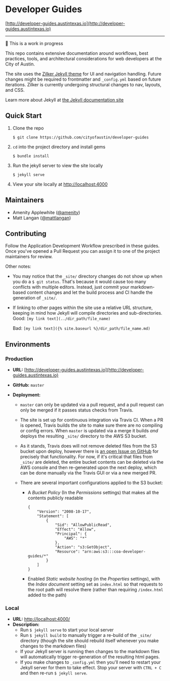 # Developer Guides

[http://developer-guides.austintexas.io](http://developer-guides.austintexas.io)

---

:construction: This is a work in progress

This repo contains extensive documentation around workflows, best practices, tools, and architectural considerations for web developers at the City of Austin.

The site uses the [Zilker Jekyll theme](https://github.com/cityofaustin/zilker-theme) for UI and navigation handling. Future changes might be required to frontmatter and `_config.yml` based on future iterations. Zilker is currently undergoing structural changes to nav, layouts, and CSS.

Learn more about Jekyll at [the Jekyll documentation site](https://jekyllrb.com/docs/home/)

## Quick Start

1. Clone the repo  

   ```
   $ git clone https://github.com/cityofaustin/developer-guides
   ```

2. `cd` into the project directory and install gems  

   ```
   $ bundle install
   ```



3. Run the jekyll server to view the site locally  

   ```
   $ jekyll serve
   ```

4. View your site locally at [http://localhost:4000](http://localhost:4000)


## Maintainers

- Amenity Applewhite ([@amenity](https://github.com/amenity))
- Matt Langan ([@mattlangan](https://github.com/mattlangan))

## Contributing

Follow the Application Development Workflow prescribed in these guides. Once you've opened a Pull Request you can assign it to one of the project maintainers for review.

Other notes:

- You may notice that the `_site/` directory changes do not show up when you do a `$ git status`. That's because it would cause too many conflicts with multiple editors. Instead, just commit your markdown-based content changes and let the build process and CI handle the generation of `_site/`.

- If linking to other pages within the site use a relative URL structure, keeping in mind how Jekyll will compile directories and sub-directories.  
  Good: `[my link text](../dir_path/file_name)`  

  Bad: `[my link text]({% site.baseurl %}/dir_path/file_name.md)`

## Environments

### Production

- **URL:** [http://developer-guides.austintexas.io](http://developer-guides.austintexas.io) 

- **GitHub:** `master`

- **Deployment:**

  - `master` can only be updated via a pull request, and a pull request can only be merged if it passes status checks from Travis.

  - The site is set up for continuous integration via Travis CI. When a PR is opened, Travis builds the site to make sure there are no compiling or config errors. When `master` is updated via a merge it builds _and_ deploys the resulting `_site/` directory to the AWS S3 bucket.

  - As it stands, Travis does will not remove deleted files from the S3 bucket upon deploy, however there is [an open Issue on GitHub](https://github.com/travis-ci/dpl/issues/661) for precisely that functionality. For now, if it's critical that files from `_site/` are deleted, the entire bucket contents can be deleted via the AWS console and then re-generated upon the next deploy, which can be done manually via the Travis GUI or via a new merged PR.

  - There are several important configurations applied to the S3 bucket:

    - A _Bucket Policy_ (In the _Permissions_ settings) that makes all the contents publicly readable  

      ```
      {
          "Version": "2008-10-17",
          "Statement": [
              {
                  "Sid": "AllowPublicRead",
                  "Effect": "Allow",
                  "Principal": {
                      "AWS": "*"
                  },
                  "Action": "s3:GetObject",
                  "Resource": "arn:aws:s3:::coa-developer-guides/*"
              }
          ]
      }
      ```

    - Enabled _Static website hosting_ (in the _Properties_ settings), with the _Index document_ setting set as `index.html` so that requests to the root path will resolve there (rather than requiring `/index.html` added to the path)


### Local

- **URL:** [http://localhost:4000/]() 
- **Description:**
  - Run `$ jekyll serve` to start your local server
  - Run `$ jekyll build` to manually trigger a re-build of the `_site/` directory (though the site should rebuild itself whenever you make changes to the markdown files)
  - If your Jekyll server is running then changes to the markdown files will automatically trigger re-generation of the resulting html pages.
  - If you make changes to `_config.yml` then you'll need to restart your Jekyll server for them to take effect. Stop your server with `CTRL + C` and then re-run `$ jekyll serve`.

